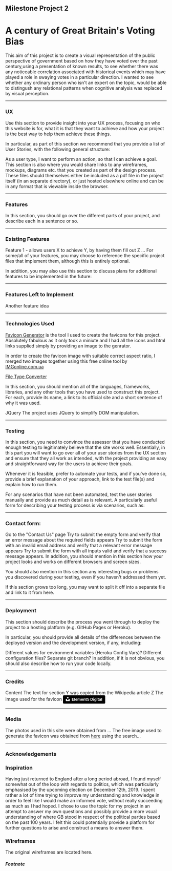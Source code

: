 ## Milestone Project 2

# A century of Great Britain's Voting Bias

This aim of this project is to create a visual representation of the public perspective of government based on how they have voted over the past century,using a presentation of known results, to see whether there was any noticeable correlation associated with historical events which may have played a role in swaying votes in a particular direction. I wanted to see whether any ordinary person who isn't an expert on the topic, would be able to distingush any relational patterns when cognitive analysis was replaced by visual perception.

<hr>

### UX

Use this section to provide insight into your UX process, focusing on who this website is for, what it is that they want to achieve and how your project is the best way to help them achieve these things.

In particular, as part of this section we recommend that you provide a list of User Stories, with the following general structure:

As a user type, I want to perform an action, so that I can achieve a goal.
This section is also where you would share links to any wireframes, mockups, diagrams etc. that you created as part of the design process. These files should themselves either be included as a pdf file in the project itself (in an separate directory), or just hosted elsewhere online and can be in any format that is viewable inside the browser.

<hr>

### Features

In this section, you should go over the different parts of your project, and describe each in a sentence or so.

<hr>

### Existing Features

Feature 1 - allows users X to achieve Y, by having them fill out Z
...
For some/all of your features, you may choose to reference the specific project files that implement them, although this is entirely optional.

In addition, you may also use this section to discuss plans for additional features to be implemented in the future:

<hr>

### Features Left to Implement

Another feature idea

<hr>

### Technologies Used

[Favicon Generator](https://www.favicon-generator.org/) is the tool I used to create the favicons for this project. Absolutely fabulous as it only took a miniute and I had all the icons and html links supplied simply by providing an image to the genrator.

In order to create the favicon image with suitable correct aspect ratio, I merged two images together using this free online tool by [IMGonline.com.ua](https://www.imgonline.com.ua/eng/combine-two-images-into-one.php)

[File Type Converter](https://onlinetsvtools.com/convert-tsv-to-json)

In this section, you should mention all of the languages, frameworks, libraries, and any other tools that you have used to construct this project. For each, provide its name, a link to its official site and a short sentence of why it was used.

JQuery
The project uses JQuery to simplify DOM manipulation.

<hr>

### Testing

In this section, you need to convince the assessor that you have conducted enough testing to legitimately believe that the site works well. Essentially, in this part you will want to go over all of your user stories from the UX section and ensure that they all work as intended, with the project providing an easy and straightforward way for the users to achieve their goals.

Whenever it is feasible, prefer to automate your tests, and if you've done so, provide a brief explanation of your approach, link to the test file(s) and explain how to run them.

For any scenarios that have not been automated, test the user stories manually and provide as much detail as is relevant. A particularly useful form for describing your testing process is via scenarios, such as:

<hr>

### Contact form:

Go to the "Contact Us" page
Try to submit the empty form and verify that an error message about the required fields appears
Try to submit the form with an invalid email address and verify that a relevant error message appears
Try to submit the form with all inputs valid and verify that a success message appears.
In addition, you should mention in this section how your project looks and works on different browsers and screen sizes.

You should also mention in this section any interesting bugs or problems you discovered during your testing, even if you haven't addressed them yet.

If this section grows too long, you may want to split it off into a separate file and link to it from here.

<hr>

### Deployment

This section should describe the process you went through to deploy the project to a hosting platform (e.g. GitHub Pages or Heroku).

In particular, you should provide all details of the differences between the deployed version and the development version, if any, including:

Different values for environment variables (Heroku Config Vars)?
Different configuration files?
Separate git branch?
In addition, if it is not obvious, you should also describe how to run your code locally.

<hr>

### Credits

Content
The text for section Y was copied from the Wikipedia article Z
The image used for the favicon
<a style="background-color:black;color:white;text-decoration:none;padding:4px 6px;font-family:-apple-system, BlinkMacSystemFont, &quot;San Francisco&quot;, &quot;Helvetica Neue&quot;, Helvetica, Ubuntu, Roboto, Noto, &quot;Segoe UI&quot;, Arial, sans-serif;font-size:12px;font-weight:bold;line-height:1.2;display:inline-block;border-radius:3px" href="https://unsplash.com/@element5digital?utm_medium=referral&amp;utm_campaign=photographer-credit&amp;utm_content=creditBadge" target="_blank" rel="noopener noreferrer" title="Download free do whatever you want high-resolution photos from Element5 Digital"><span style="display:inline-block;padding:2px 3px"><svg xmlns="http://www.w3.org/2000/svg" style="height:12px;width:auto;position:relative;vertical-align:middle;top:-2px;fill:white" viewBox="0 0 32 32"><title>unsplash-logo</title><path d="M10 9V0h12v9H10zm12 5h10v18H0V14h10v9h12v-9z"></path></svg></span><span style="display:inline-block;padding:2px 3px">Element5 Digital</span></a>

<hr>

### Media

The photos used in this site were obtained from ...
The free image used to generate the favicon was obtained from [here](#) using the search...

<hr>

### Acknowledgements

### Inspiration

Having just returned to England after a long period abroad, I found myself somewhat out of the loop with regards to politics, which was particularly emphasised by the upcoming election on December 12th, 2019. I spent rather a lot of time trying to improve my understanding and knowledge in order to feel like I would make an informed vote, without really succeeding as much as I had hoped. I chose to use the topic for my project in an attempt to answer my own questions and possibly provide a more vsual understanding of where GB stood in respect of the political parties based on the past 100 years. I felt this could potentially provide a platform for further questions to arise and construct a means to answer them.

### Wireframes

The original wireframes are located here.

##### Footnote
